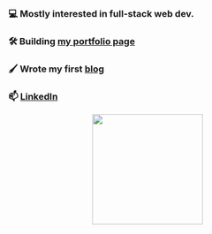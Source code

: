 ### 💻 Mostly interested in full-stack web dev.
### 🛠️ Building [my portfolio page](https://marcohaber.dev)
### 🖌️ Wrote my first [blog](https://www.marcohaber.dev/blog/react-context)
  
### 📫 [LinkedIn](https://www.linkedin.com/in/marcohaber99)

<p align="center">
  <a href="https://github.com/zinping/convoychat">
    <img height=200 align="center" src="https://github-readme-stats.vercel.app/api/top-langs?username=marcoshaber99&layout=compact&langs_count=8&card_width=350&theme=radical" />
  </a>
</p>
